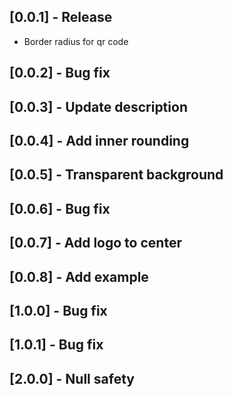 ## [0.0.1] - Release

* Border radius for qr code

## [0.0.2] - Bug fix 

## [0.0.3] - Update description

## [0.0.4] - Add inner rounding

## [0.0.5] - Transparent background

## [0.0.6] - Bug fix

## [0.0.7] - Add logo to center

## [0.0.8] - Add example

## [1.0.0] - Bug fix

## [1.0.1] - Bug fix

## [2.0.0] - Null safety